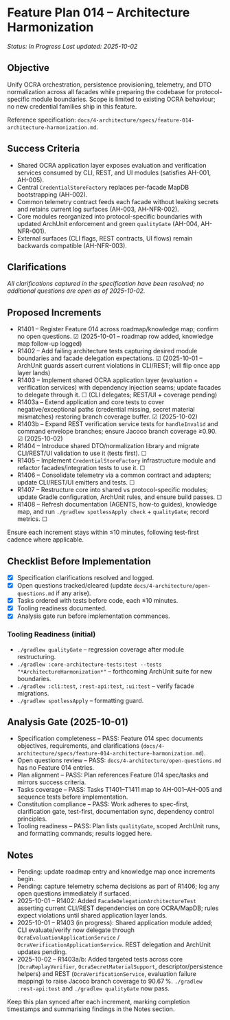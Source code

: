 # Feature Plan 014 – Architecture Harmonization

_Status: In Progress_
_Last updated: 2025-10-02_

## Objective
Unify OCRA orchestration, persistence provisioning, telemetry, and DTO normalization across all facades while preparing the codebase for protocol-specific module boundaries. Scope is limited to existing OCRA behaviour; no new credential families ship in this feature.

Reference specification: `docs/4-architecture/specs/feature-014-architecture-harmonization.md`.

## Success Criteria
- Shared OCRA application layer exposes evaluation and verification services consumed by CLI, REST, and UI modules (satisfies AH-001, AH-005).
- Central `CredentialStoreFactory` replaces per-facade MapDB bootstrapping (AH-002).
- Common telemetry contract feeds each facade without leaking secrets and retains current log surfaces (AH-003, AH-NFR-002).
- Core modules reorganized into protocol-specific boundaries with updated ArchUnit enforcement and green `qualityGate` (AH-004, AH-NFR-001).
- External surfaces (CLI flags, REST contracts, UI flows) remain backwards compatible (AH-NFR-003).

## Clarifications
_All clarifications captured in the specification have been resolved; no additional questions are open as of 2025-10-02._

## Proposed Increments
- R1401 – Register Feature 014 across roadmap/knowledge map; confirm no open questions. ☑ (2025-10-01 – roadmap row added, knowledge map follow-up logged)
- R1402 – Add failing architecture tests capturing desired module boundaries and facade delegation expectations. ☑ (2025-10-01 – ArchUnit guards assert current violations in CLI/REST; will flip once app layer lands)
- R1403 – Implement shared OCRA application layer (evaluation + verification services) with dependency injection seams; update facades to delegate through it. ☐ (CLI delegates; REST/UI + coverage pending)
- R1403a – Extend application and core tests to cover negative/exceptional paths (credential missing, secret material mismatches) restoring branch coverage buffer. ☑ (2025-10-02)
- R1403b – Expand REST verification service tests for `handleInvalid` and command envelope branches; ensure Jacoco branch coverage ≥0.90. ☑ (2025-10-02)
- R1404 – Introduce shared DTO/normalization library and migrate CLI/REST/UI validation to use it (tests first). ☐
- R1405 – Implement `CredentialStoreFactory` infrastructure module and refactor facades/integration tests to use it. ☐
- R1406 – Consolidate telemetry via a common contract and adapters; update CLI/REST/UI emitters and tests. ☐
- R1407 – Restructure core into shared vs protocol-specific modules; update Gradle configuration, ArchUnit rules, and ensure build passes. ☐
- R1408 – Refresh documentation (AGENTS, how-to guides), knowledge map, and run `./gradlew spotlessApply check` + `qualityGate`; record metrics. ☐

Ensure each increment stays within ≤10 minutes, following test-first cadence where applicable.

## Checklist Before Implementation
- [x] Specification clarifications resolved and logged.
- [x] Open questions tracked/cleared (update `docs/4-architecture/open-questions.md` if any arise).
- [x] Tasks ordered with tests before code, each ≤10 minutes.
- [x] Tooling readiness documented.
- [x] Analysis gate run before implementation commences.

### Tooling Readiness (initial)
- `./gradlew qualityGate` – regression coverage after module restructuring.
- `./gradlew :core-architecture-tests:test --tests "*ArchitectureHarmonization*"` – forthcoming ArchUnit suite for new boundaries.
- `./gradlew :cli:test`, `:rest-api:test`, `:ui:test` – verify facade migrations.
- `./gradlew spotlessApply` – formatting guard.

## Analysis Gate (2025-10-01)
- Specification completeness – PASS: Feature 014 spec documents objectives, requirements, and clarifications (`docs/4-architecture/specs/feature-014-architecture-harmonization.md`).
- Open questions review – PASS: `docs/4-architecture/open-questions.md` has no Feature 014 entries.
- Plan alignment – PASS: Plan references Feature 014 spec/tasks and mirrors success criteria.
- Tasks coverage – PASS: Tasks T1401–T1411 map to AH-001–AH-005 and sequence tests before implementation.
- Constitution compliance – PASS: Work adheres to spec-first, clarification gate, test-first, documentation sync, dependency control principles.
- Tooling readiness – PASS: Plan lists `qualityGate`, scoped ArchUnit runs, and formatting commands; results logged here.

## Notes
- Pending: update roadmap entry and knowledge map once increments begin.
- Pending: capture telemetry schema decisions as part of R1406; log any open questions immediately if surfaced.
- 2025-10-01 – R1402: Added `FacadeDelegationArchitectureTest` asserting current CLI/REST dependencies on core OCRA/MapDB; rules expect violations until shared application layer lands.
- 2025-10-01 – R1403 (in progress): Shared application module added; CLI evaluate/verify now delegate through `OcraEvaluationApplicationService` / `OcraVerificationApplicationService`. REST delegation and ArchUnit updates pending.
- 2025-10-02 – R1403a/b: Added targeted tests across core (`OcraReplayVerifier`, `OcraSecretMaterialSupport`, descriptor/persistence helpers) and REST (`OcraVerificationService`, evaluation failure mapping) to raise Jacoco branch coverage to 90.67 %. `./gradlew :rest-api:test` and `./gradlew qualityGate` now pass.

Keep this plan synced after each increment, marking completion timestamps and summarising findings in the Notes section.
